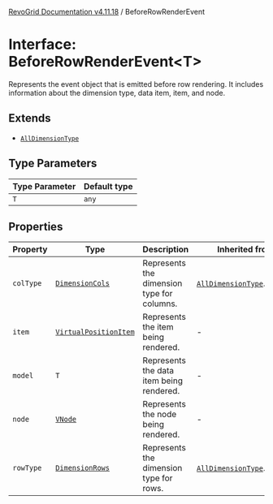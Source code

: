 [RevoGrid Documentation v4.11.18](README.md) / BeforeRowRenderEvent

# Interface: BeforeRowRenderEvent\<T\>

Represents the event object that is emitted before row rendering.
It includes information about the dimension type, data item, item, and node.

## Extends

- [`AllDimensionType`](Interface.AllDimensionType.md)

## Type Parameters

| Type Parameter | Default type |
| ------ | ------ |
| `T` | `any` |

## Properties

| Property | Type | Description | Inherited from | Defined in |
| ------ | ------ | ------ | ------ | ------ |
| `colType` | [`DimensionCols`](TypeAlias.DimensionCols.md) | Represents the dimension type for columns. | [`AllDimensionType`](Interface.AllDimensionType.md).`colType` | [src/types/interfaces.ts:756](https://github.com/revolist/revogrid/blob/1653ad6831cb8c4a18b49e381a14df0c317a2084/src/types/interfaces.ts#L756) |
| `item` | [`VirtualPositionItem`](Interface.VirtualPositionItem.md) | Represents the item being rendered. | - | [src/types/interfaces.ts:725](https://github.com/revolist/revogrid/blob/1653ad6831cb8c4a18b49e381a14df0c317a2084/src/types/interfaces.ts#L725) |
| `model` | `T` | Represents the data item being rendered. | - | [src/types/interfaces.ts:720](https://github.com/revolist/revogrid/blob/1653ad6831cb8c4a18b49e381a14df0c317a2084/src/types/interfaces.ts#L720) |
| `node` | [`VNode`](Interface.VNode.md) | Represents the node being rendered. | - | [src/types/interfaces.ts:730](https://github.com/revolist/revogrid/blob/1653ad6831cb8c4a18b49e381a14df0c317a2084/src/types/interfaces.ts#L730) |
| `rowType` | [`DimensionRows`](TypeAlias.DimensionRows.md) | Represents the dimension type for rows. | [`AllDimensionType`](Interface.AllDimensionType.md).`rowType` | [src/types/interfaces.ts:751](https://github.com/revolist/revogrid/blob/1653ad6831cb8c4a18b49e381a14df0c317a2084/src/types/interfaces.ts#L751) |
